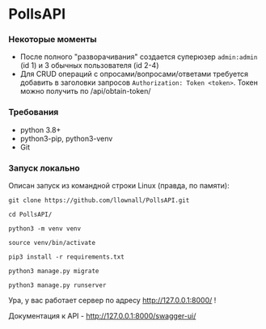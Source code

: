 # PollsAPI

### Некоторые моменты

- После полного "разворачивания" создается суперюзер `admin:admin` (id 1) и 3 обычных пользователя (id 2-4)
- Для CRUD операций с опросами/вопросами/ответами требуется добавить в заголовки запросов `Authorization: Token <token>`. Токен можно получить по /api/obtain-token/ 

### Требования

- python 3.8+
- python3-pip, python3-venv
- Git

### Запуск локально

Описан запуск из командной строки Linux (правда, по памяти):

`git clone https://github.com/llownall/PollsAPI.git`

`cd PollsAPI/`

`python3 -m venv venv`

`source venv/bin/activate`

`pip3 install -r requirements.txt`

`python3 manage.py migrate`

`python3 manage.py runserver`

Ура, у вас работает сервер по адресу http://127.0.0.1:8000/ !

Документация к API - http://127.0.0.1:8000/swagger-ui/
